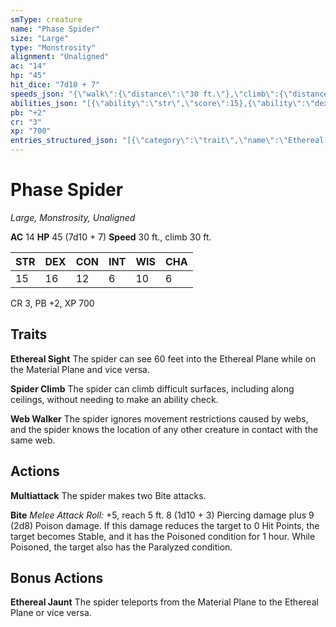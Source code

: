 ```yaml
---
smType: creature
name: "Phase Spider"
size: "Large"
type: "Monstrosity"
alignment: "Unaligned"
ac: "14"
hp: "45"
hit_dice: "7d10 + 7"
speeds_json: "{\"walk\":{\"distance\":\"30 ft.\"},\"climb\":{\"distance\":\"30 ft.\"}}"
abilities_json: "[{\"ability\":\"str\",\"score\":15},{\"ability\":\"dex\",\"score\":16},{\"ability\":\"con\",\"score\":12},{\"ability\":\"int\",\"score\":6},{\"ability\":\"wis\",\"score\":10},{\"ability\":\"cha\",\"score\":6}]"
pb: "+2"
cr: "3"
xp: "700"
entries_structured_json: "[{\"category\":\"trait\",\"name\":\"Ethereal Sight\",\"text\":\"The spider can see 60 feet into the Ethereal Plane while on the Material Plane and vice versa.\"},{\"category\":\"trait\",\"name\":\"Spider Climb\",\"text\":\"The spider can climb difficult surfaces, including along ceilings, without needing to make an ability check.\"},{\"category\":\"trait\",\"name\":\"Web Walker\",\"text\":\"The spider ignores movement restrictions caused by webs, and the spider knows the location of any other creature in contact with the same web.\"},{\"category\":\"action\",\"name\":\"Multiattack\",\"text\":\"The spider makes two Bite attacks.\"},{\"category\":\"action\",\"name\":\"Bite\",\"text\":\"*Melee Attack Roll:* +5, reach 5 ft. 8 (1d10 + 3) Piercing damage plus 9 (2d8) Poison damage. If this damage reduces the target to 0 Hit Points, the target becomes Stable, and it has the Poisoned condition for 1 hour. While Poisoned, the target also has the Paralyzed condition.\"},{\"category\":\"bonus\",\"name\":\"Ethereal Jaunt\",\"text\":\"The spider teleports from the Material Plane to the Ethereal Plane or vice versa.\"}]"
---
```


# Phase Spider
*Large, Monstrosity, Unaligned*

**AC** 14
**HP** 45 (7d10 + 7)
**Speed** 30 ft., climb 30 ft.

| STR | DEX | CON | INT | WIS | CHA |
| --- | --- | --- | --- | --- | --- |
| 15 | 16 | 12 | 6 | 10 | 6 |

CR 3, PB +2, XP 700

## Traits

**Ethereal Sight**
The spider can see 60 feet into the Ethereal Plane while on the Material Plane and vice versa.

**Spider Climb**
The spider can climb difficult surfaces, including along ceilings, without needing to make an ability check.

**Web Walker**
The spider ignores movement restrictions caused by webs, and the spider knows the location of any other creature in contact with the same web.

## Actions

**Multiattack**
The spider makes two Bite attacks.

**Bite**
*Melee Attack Roll:* +5, reach 5 ft. 8 (1d10 + 3) Piercing damage plus 9 (2d8) Poison damage. If this damage reduces the target to 0 Hit Points, the target becomes Stable, and it has the Poisoned condition for 1 hour. While Poisoned, the target also has the Paralyzed condition.

## Bonus Actions

**Ethereal Jaunt**
The spider teleports from the Material Plane to the Ethereal Plane or vice versa.
